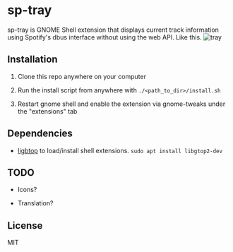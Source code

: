 
# sp-tray

sp-tray is GNOME Shell extension that displays current track information using Spotify's dbus interface without using the web API. Like this. 
![tray](https://github.com/esenliyim/sp-tray/blob/master/tray.png)

## Installation 

1. Clone this repo anywhere on your computer

2. Run the install script from anywhere with `./<path_to_dir>/install.sh`

2. Restart gnome shell and enable the extension via gnome-tweaks under the "extensions" tab

## Dependencies 

* [ligbtop][libgtop] to load/install shell extensions. `sudo apt install libgtop2-dev`

## TODO

* Icons?

* Translation?

## License 

MIT

[libgtop]: https://developer.gnome.org/libgtop/stable/
